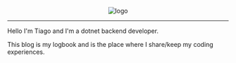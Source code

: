   <span align="center">
  
  ![logo](https://s.gravatar.com/avatar/f685b37020d476c9802766b8934530f3?s=100)
  
  </span>

---

Hello I'm Tiago and I'm a dotnet backend developer.

This blog is my logbook and is the place where I share/keep my coding experiences.
